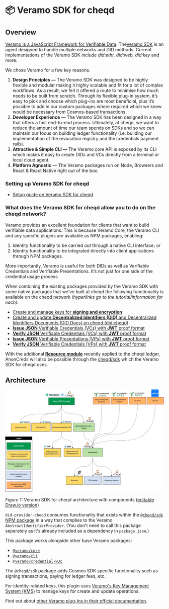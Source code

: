 # 📦 Veramo SDK for cheqd

## Overview

[Veramo is a JavaScript Framework for Verifiable Data](https://veramo.io/). The[Veramo SDK](https://github.com/uport-project/veramo) is an agent designed to handle multiple networks and DID methods. Current implementations of the Veramo SDK include _did:ethr, did:web, did:key_ and more.

We chose Veramo for a few key reasons.

1. **Design Principles —** The Veramo SDK was designed to be highly flexible and modular making it highly scalable and fit for a lot of complex workflows. As a result, we felt it offered a route to minimise how much needs to be built from scratch. Through its flexible plug-in system, it’s easy to pick and choose which plug-ins are most beneficial, plus it’s possible to add in our custom packages where required which we knew would be necessary from Cosmos-based transactions.
2. **Developer Experience** — The Veramo SDK has been designed in a way that offers a fast end-to-end process. Ultimately, at cheqd, we want to reduce the amount of time our team spends on SDKs and so we can maintain our focus on building ledger functionality (i.e. building our implementation of the revocation registry and the credentials payment rails).
3. **Attractive & Simple CLI —** The Veramo core API is exposed by its CLI which makes it easy to create DIDs and VCs directly from a terminal or local cloud agent.
4. **Platform Agnostic** — The Veramo packages run on Node, Browsers and React & React Native right out of the box.

### Setting up Veramo SDK for cheqd

* [Setup guide on Veramo SDK for cheqd](https://docs.cheqd.io/identity/guides/software-development-kits-sdks/veramo-sdk-for-cheqd/setup-cli)

### What does the Veramo SDK for cheqd allow you to do on the cheqd network?

Veramo provides an excellent foundation for clients that want to build verifiable data applications. This is because Veramo Core, the Veramo CLI and any specific plugins are available as NPM packages, enabling:

1. Identity functionality to be carried out through a native CLI interface; or
2. Identity functionality to be integrated directly into client applications through NPM packages.

More importantly, Veramo is useful for both DIDs as well as Verifiable Credentials and Verifiable Presentations. It’s not just for one side of the credential usage process.

When combining the existing packages provided by the Veramo SDK with some native packages that we’ve built at cheqd the following functionality is available on the cheqd network _(hyperlinks go to the tutorial/information for each):_

* [Create and manage keys for **signing and encryption**](https://docs.cheqd.io/identity/building-decentralized-identity-apps/veramo-sdk-for-cheqd/did-operations/identity-key-handling)
* [Create and update **Decentralized Identifiers (DID)** and Decentralized Identifiers Documents (DID Docs) on cheqd (did:cheqd)](https://docs.cheqd.io/identity/building-decentralized-identity-apps/veramo-sdk-for-cheqd/did-operations)
* [**Issue JSON** Verifiable Credentials (VCs) with **JWT** proof format](https://docs.cheqd.io/identity/guides/software-development-kits-sdks/veramo-sdk-for-cheqd)
* [**Verify JSON** Verifiable Credentials (VCs) with **JWT** proof format](https://docs.cheqd.io/identity/tutorials/verifiable-credentials-and-presentations/verify-a-verifiable-credential/verify-jwt-vc)
* [**Issue JSON** Verifiable Presentations (VPs) with **JWT** proof format](https://docs.cheqd.io/identity/tutorials/verifiable-credentials-and-presentations/verifiable-presentations)
* [**Verify JSON** Verifiable Credentials (VPs) with **JWT** proof format](https://docs.cheqd.io/identity/tutorials/verifiable-credentials-and-presentations/verifiable-presentations/verify-presentation)

With the additional [**Resource module**](https://docs.cheqd.io/identity/tutorials/on-ledger-resources) recently applied to the cheqd ledger, AnonCreds will also be possible through the [cheqd/sdk](https://github.com/cheqd/sdk) which the Veramo SDK for cheqd uses.&#x20;

## Architecture

![Veramo SDK for cheqd Architecture](../../../.gitbook/assets/veramo-x-cheqd-architecture.jpeg)

_Figure 1:_ Veramo SDK for cheqd architecture with components ([editable Draw.io version](https://github.com/cheqd/identity-docs/blob/main/.gitbook/assets/veramo-sdk-for-cheqd.drawio))

`did-provider-cheqd` consumes functionality that exists within the [`@cheqd/sdk` NPM package](https://www.npmjs.com/package/@cheqd/sdk) in a way that complies to the Veramo `AbstractIdentifierProvider`. (You don't need to call this package separately as it's already included as a dependency in `package.json`.)

This package works alongside other base Veramo packages:

* [`@veramo/core`](https://www.npmjs.com/package/@veramo/core)
* [`@veramo/cli`](https://www.npmjs.com/package/@veramo/cli)
* [`@veramo/credential-w3c`](https://www.npmjs.com/package/@veramo/credential-w3c)

The `@cheqd/sdk` package adds Cosmos SDK specific functionality such as signing transactions, paying for ledger fees, etc.

For identity-related keys, this plugin uses [Veramo's Key Management System (KMS)](https://www.npmjs.com/package/@veramo/key-manager) to manage keys for create and update operations.

Find out about [other Veramo plug-ins in their official documentation](https://veramo.io/docs/veramo_agent/plugins).
